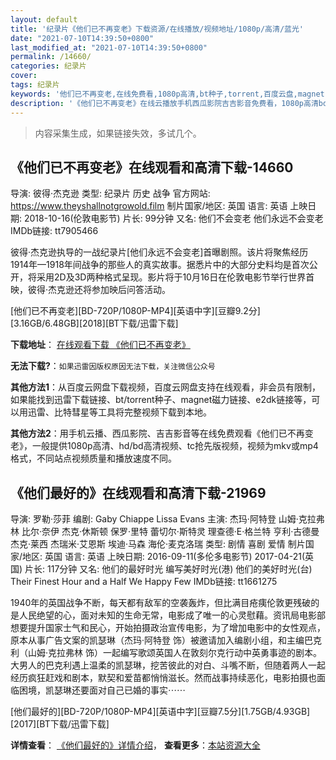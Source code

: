 ```yaml
---
layout: default
title: '纪录片《他们已不再变老》下载资源/在线播放/视频地址/1080p/高清/蓝光'
date: "2021-07-10T14:39:50+0800"
last_modified_at: "2021-07-10T14:39:50+0800"
permalink: /14660/
categories: 纪录片
cover:
tags: 纪录片
keywords: '他们已不再变老,在线免费看,1080p高清,bt种子,torrent,百度云盘,magnet,磁力链,迅雷下载资源'
description: '《他们已不再变老》在线云播放手机西瓜影院吉吉影音免费看，1080p高清bd/hd未删减完整版和tc抢先枪版，mkv/mp4格式，附带bt/torrent种子、magnet/磁力链、百度云盘、网盘资源迅雷下载链接'
---
```


>内容采集生成，如果链接失效，多试几个。


## 《他们已不再变老》在线观看和高清下载-14660

导演: 彼得·杰克逊 类型: 纪录片 历史 战争 官方网站: https://www.theyshallnotgrowold.film 制片国家/地区: 英国 语言: 英语 上映日期: 2018-10-16(伦敦电影节) 片长: 99分钟 又名: 他们不会变老 他们永远不会变老 IMDb链接: tt7905466

彼得·杰克逊执导的一战纪录片[他们永远不会变老]首曝剧照。该片将聚焦经历1914年—1918年间战争的那些人的真实故事。据悉片中的大部分史料均是首次公开，将采用2D及3D两种格式呈现。影片将于10月16日在伦敦电影节举行世界首映，彼得·杰克逊还将参加映后问答活动。


[他们已不再变老][BD-720P/1080P-MP4][英语中字][豆瓣9.2分][3.16GB/6.48GB][2018][BT下载/迅雷下载]

**下载地址**： [在线观看下载 《他们已不再变老》](https://www.btdx8.com/torrent/tmybzbl_2018.html) 


**无法下载?**：`如果迅雷因版权原因无法下载，关注微信公众号 `

**其他方法1**：从百度云网盘下载视频，百度云网盘支持在线观看，非会员有限制，如果能找到迅雷下载链接、bt/torrent种子、magnet磁力链接、e2dk链接等，可以用迅雷、比特彗星等工具将完整视频下载到本地。

**其他方法2**：用手机云播、西瓜影院、吉吉影音等在线免费观看《他们已不再变老》，一般提供1080p高清、hd/bd高清视频、tc抢先版视频，视频为mkv或mp4格式，不同站点视频质量和播放速度不同。


## 《他们最好的》在线观看和高清下载-21969

导演: 罗勒·莎菲 编剧: Gaby Chiappe Lissa Evans 主演: 杰玛·阿特登 山姆·克拉弗林 比尔·奈伊 杰克·休斯顿 保罗·里特 蕾切尔·斯特灵 理查德·E·格兰特 亨利·古德曼 杰克·莱西 杰瑞米·艾恩斯 埃迪·马森 海伦·麦克洛瑞 类型: 剧情 喜剧 爱情 制片国家/地区: 英国 语言: 英语 上映日期: 2016-09-11(多伦多电影节) 2017-04-21(英国) 片长: 117分钟 又名: 他们的最好时光 编写美好时光(港) 他们的美好时光(台) Their Finest Hour and a Half We Happy Few IMDb链接: tt1661275

1940年的英国战争不断，每天都有敌军的空袭轰炸，但比满目疮痍伦敦更残破的是人民绝望的心，面对未知的生命无常，电影成了唯一的心灵慰藉。资讯局电影部想要提升国家士气和民心，开始拍摄政治宣传电影，为了增加电影中的女性观点，原本从事广告文案的凯瑟琳（杰玛·阿特登 饰）被邀请加入编剧小组，和主编巴克利（山姆·克拉弗林 饰）一起编写歌颂英国人在敦刻尔克行动中英勇事迹的剧本。大男人的巴克利遇上温柔的凯瑟琳，挖苦彼此的对白、斗嘴不断，但随着两人一起经历疯狂赶戏和剧本，默契和爱苗都悄悄滋长。然而战事持续恶化，电影拍摄也面临困境，凯瑟琳还要面对自己已婚的事实⋯⋯


[他们最好的][BD-720P/1080P-MP4][英语中字][豆瓣7.5分][1.75GB/4.93GB][2017][BT下载/迅雷下载]

**详情查看**： [《他们最好的》详情介绍](/movie/21969/)， **查看更多**：[本站资源大全](/movie/t/all/)

